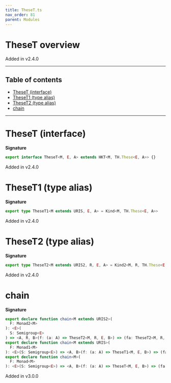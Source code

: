 ```yaml
---
title: TheseT.ts
nav_order: 81
parent: Modules
---
```


# TheseT overview

Added in v2.4.0

---

<h2 class="text-delta">Table of contents</h2>

- [TheseT (interface)](#theset-interface)
- [TheseT1 (type alias)](#theset1-type-alias)
- [TheseT2 (type alias)](#theset2-type-alias)
- [chain](#chain)

---

# TheseT (interface)

**Signature**

```ts
export interface TheseT<M, E, A> extends HKT<M, TH.These<E, A>> {}
```

Added in v2.4.0

# TheseT1 (type alias)

**Signature**

```ts
export type TheseT1<M extends URIS, E, A> = Kind<M, TH.These<E, A>>
```

Added in v2.4.0

# TheseT2 (type alias)

**Signature**

```ts
export type TheseT2<M extends URIS2, R, E, A> = Kind2<M, R, TH.These<E, A>>
```

Added in v2.4.0

# chain

**Signature**

```ts
export declare function chain<M extends URIS2>(
  F: Monad2<M>
): <E>(
  S: Semigroup<E>
) => <A, R, B>(f: (a: A) => TheseT2<M, R, E, B>) => (fa: TheseT2<M, R, E, A>) => TheseT2<M, R, E, B>
export declare function chain<M extends URIS>(
  F: Monad1<M>
): <E>(S: Semigroup<E>) => <A, B>(f: (a: A) => TheseT1<M, E, B>) => (fa: TheseT1<M, E, A>) => TheseT1<M, E, B>
export declare function chain<M>(
  F: Monad<M>
): <E>(S: Semigroup<E>) => <A, B>(f: (a: A) => TheseT<M, E, B>) => (fa: TheseT<M, E, A>) => TheseT<M, E, B>
```

Added in v3.0.0
